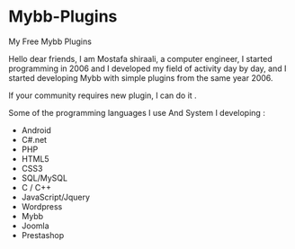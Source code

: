 # Mybb-Plugins
My Free Mybb Plugins

<p>Hello dear friends, I am Mostafa shiraali, a computer engineer, I started programming in 2006 and I developed my field of activity day by day, and I started developing Mybb with simple plugins from the same year 2006.
</p>
<p>If your community requires new plugin, I can do it .</p>

<p>Some of the programming languages I use And System I developing :</p>
<ul>
    <li>Android</li>
   <li> C#.net</li>
    <li>PHP</li>
    <li>HTML5</li>
    <li>CSS3</li>
    <li>SQL/MySQL</li>
    <li>C / C++</li>
    <li>JavaScript/Jquery</li>
    <li>Wordpress</li>
    <li>Mybb</li>
    <li>Joomla</li>
    <li>Prestashop</li>
    </ul>
